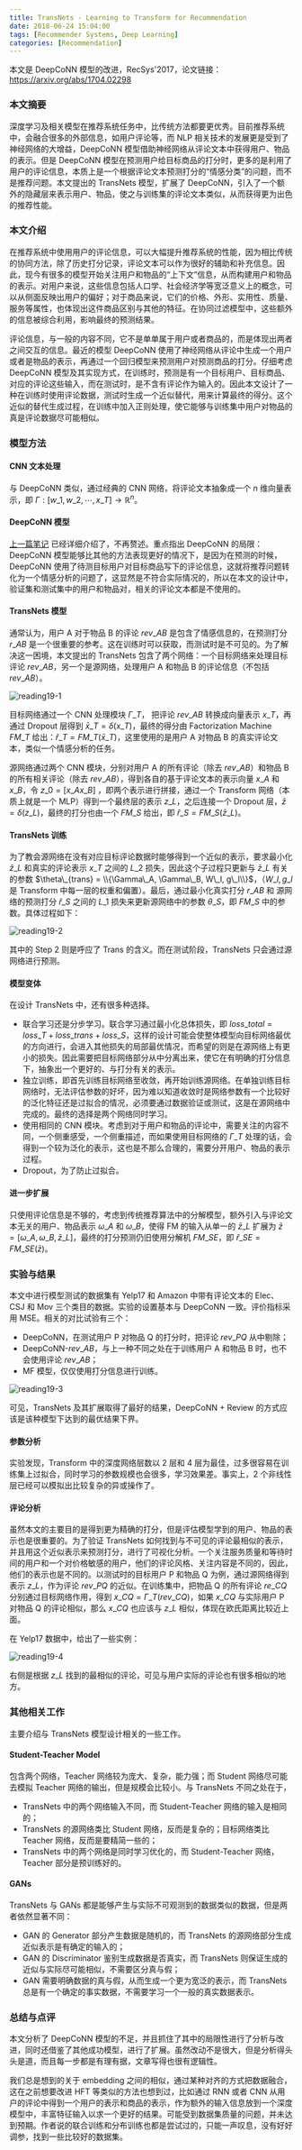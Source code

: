 ```yaml
---
title: TransNets - Learning to Transform for Recommendation
date: 2018-06-24 15:04:00
tags: [Recommender Systems, Deep Learning]
categories: [Recommendation] 
---
```


本文是 DeepCoNN 模型的改进，RecSys'2017，论文链接：https://arxiv.org/abs/1704.02298

<!-- more -->

### 本文摘要

深度学习及相关模型在推荐系统任务中，比传统方法都要更优秀。目前推荐系统中，会融合很多的外部信息，如用户评论等，而 NLP 相关技术的发展更是受到了神经网络的大增益，DeepCoNN 模型借助神经网络从评论文本中获得用户、物品的表示。但是 DeepCoNN 模型在预测用户给目标商品的打分时，更多的是利用了用户的评论信息，本质上是一个根据评论文本预测打分的“情感分类”的问题，而不是推荐问题。本文提出的 TransNets 模型，扩展了 DeepCoNN，引入了一个额外的隐藏层来表示用户、物品，使之与训练集的评论文本类似，从而获得更为出色的推荐性能。

### 本文介绍

在推荐系统中使用用户的评论信息，可以大幅提升推荐系统的性能，因为相比传统的协同方法，除了历史打分记录，评论文本可以作为很好的辅助和补充信息。因此，现今有很多的模型开始关注用户和物品的“上下文”信息，从而构建用户和物品的表示。对用户来说，这些信息包括人口学、社会经济学等宽泛意义上的概念，可以从侧面反映出用户的偏好；对于商品来说，它们的价格、外形、实用性、质量、服务等属性，也体现出这件商品区别与其他的特征。在协同过滤模型中，这些额外的信息被综合利用，影响最终的预测结果。

评论信息，与一般的内容不同，它不是单单属于用户或者商品的，而是体现出两者之间交互的信息。最近的模型 DeepCoNN 使用了神经网络从评论中生成一个用户或者是物品的表示，再通过一个回归模型来预测用户对预测商品的打分。仔细考虑 DeepCoNN 模型及其实现方式，在训练时，预测是有一个目标用户、目标商品、对应的评论这些输入，而在测试时，是不含有评论作为输入的。因此本文设计了一种在训练时使用评论数据，测试时生成一个近似替代，用来计算最终的得分。这个近似的替代生成过程，在训练中加入正则处理，使它能够与训练集中用户对物品的真是评论数据尽可能相似。

### 模型方法

#### CNN 文本处理

与 DeepCoNN 类似，通过经典的 CNN 网络，将评论文本抽象成一个 $n$ 维向量表示，即 $\Gamma: [w\_1, w\_2, \cdots, x\_T] \rightarrow \mathbb{R}^n$。

#### DeepCoNN 模型

[上一篇笔记](https://qiufengyu.github.io/2018/06/10/reading18/) 已经详细介绍了，不再赘述。重点指出 DeepCoNN 的局限：DeepCoNN 模型能够比其他的方法表现更好的情况下，是因为在预测的时候，DeepCoNN 使用了待测目标用户对目标商品写下的评论信息，这就将推荐问题转化为一个情感分析的问题了，这显然是不符合实际情况的，所以在本文的设计中，验证集和测试集中的用户和物品对，相关的评论文本都是不使用的。

#### TransNets 模型

通常认为，用户 A 对于物品 B 的评论 $rev\_{AB}$ 是包含了情感信息的，在预测打分 $r\_{AB}$ 是一个很重要的参考。这在训练时可以获取，而测试时是不可见的。为了解决这一困境，本文提出的 TransNets 包含了两个网络：一个目标网络来处理目标评论 $rev\_{AB}$，另一个是源网络，处理用户 A 和物品 B 的评论信息（不包括 $rev\_{AB}$）。

![reading19-1](reading19-1.png)

目标网络通过一个 CNN 处理模块 $\Gamma\_T$， 把评论 $rev\_{AB}$ 转换成向量表示 $x\_T$，再通过 Dropout 层得到 $\bar{x}\_T = \delta(x\_T)$，最终的得分由 Factorization Machine  $FM\_T$ 给出：$\hat{r}\_T = FM\_T(\bar{x}\_T)$，这里使用的是用户 A 对物品 B 的真实评论文本，类似一个情感分析的任务。

源网络通过两个 CNN 模块，分别对用户 A 的所有评论（除去 $rev\_{AB}$）和物品 B 的所有相关评论（除去 $rev\_{AB}$），得到各自的基于评论文本的表示向量 $x\_A$ 和 $x\_B$，令 $z\_0 = [x\_A x\_B]$ ，即两个表示进行拼接，通过一个 Transform 网络（本质上就是一个 MLP）得到一个最终层的表示 $z\_L$，之后连接一个 Dropout 层，$\bar{z} = \delta(z\_L)$，最终的打分也由一个 $FM\_S$ 给出，即 $\hat{r}\_S = FM\_S(\bar{z}\_L)$。

#### TransNets 训练

为了教会源网络在没有对应目标评论数据时能够得到一个近似的表示，要求最小化 $\bar{z}\_L$ 和真实的评论表示 $x\_T$ 之间的 $L\_2$ 损失，因此这个子过程只更新与 $\bar{z}\_L$ 有关的参数 $\theta\_{trans} = \\{\Gamma\_A, \Gamma\_B, W\_l, g\_l\\}$，（$W\_l,g\_l$ 是 Transform 中每一层的权重和偏置）。最后，通过最小化真实打分 $r\_{AB}$ 和 源网络的预测打分 $\hat{r}\_S$ 之间的 $L\_1$ 损失来更新源网络中的参数 $\theta\_S$，即 $FM\_S$ 中的参数。具体过程如下：

![reading19-2](reading19-2.png)

其中的 Step 2 则是呼应了 Trans 的含义。而在测试阶段，TransNets 只会通过源网络进行预测。

#### 模型变体

在设计 TransNets 中，还有很多种选择。

* 联合学习还是分步学习。联合学习通过最小化总体损失，即 $loss\_{total} = loss\_T + loss\_{trans}+loss\_{S}$，这样的设计可能会使整体模型向目标网络最优的方向进行，会进入其他损失的局部最优情况，而希望的则是在源网络上有更小的损失。因此需要把目标网络部分从中分离出来，使它在有明确的打分信息下，抽象出一个更好的、与打分有关的表示。
* 独立训练，即首先训练目标网络至收敛，再开始训练源网络。在单独训练目标网络时，无法评估参数的好坏，因为难以知道收敛时是网络参数有一个比较好的泛化特征还是过拟合的情况，必须要通过数据验证或测试，这是在源网络中完成的。最终的选择是两个网络同时学习。
* 使用相同的 CNN 模块。考虑到对于用户和物品的评论中，需要关注的内容不同，一个侧重感受，一个侧重描述，而如果使用目标网络的 $\Gamma\_T$ 处理的话，会得到一个较为泛化的表示，这也是不那么合理的，需要分开用户、物品的表示过程。
* Dropout，为了防止过拟合。

#### 进一步扩展

只使用评论信息是不够的，考虑到传统推荐算法中的分解模型，额外引入与评论文本无关的用户、物品表示 $\omega\_A$ 和 $\omega\_B$，使得 FM 的输入从单一的 $\bar{z}\_L$ 扩展为 $\bar{z} = [\omega\_A, \omega\_B, \bar{z}\_L]$，最终的打分预测仍旧使用分解机 $FM\_{SE}$，即 $\hat{r}\_{SE} = FM\_{SE}(\bar{z})$。

### 实验与结果

本文中进行模型测试的数据集有 Yelp17 和 Amazon 中带有评论文本的 Elec、CSJ 和 Mov 三个类目的数据。实验的设置基本与 DeepCoNN 一致。评价指标采用 MSE。相关的对比试验有三个：

* DeepCoNN，在测试用户 P 对物品 Q 的打分时，把评论 $rev\_{PQ}$ 从中剔除；
* DeepCoNN-$rev\_{AB}$，与上一种不同之处在于训练用户 A 和物品 B 时，也不会使用评论 $rev\_{AB}$；
* MF 模型，仅仅使用打分信息进行训练。

![reading19-3](reading19-3.png)

可见，TransNets 及其扩展取得了最好的结果，DeepCoNN + Review 的方式应该是该种模型下达到的最优结果下界。

#### 参数分析

实验发现，Transform 中的深度网络层数以 2 层和 4 层为最佳，过多很容易在训练集上过拟合，同时学习的参数规模也会很多，学习效果差。事实上，2 个非线性层已经可以模拟出比较复杂的异或操作了。

#### 评论分析

虽然本文的主要目的是得到更为精确的打分，但是评估模型学到的用户、物品的表示也是很重要的。为了验证 TransNets 如何找到与不可见的评论最相似的表示，并且用这个近似表示来预测打分，进行了可视化分析。一个关注服务质量和等待时间的用户和一个对价格敏感的用户，他们的评论风格、关注内容是不同的，因此，他们的表示也是不同的。以测试时的目标用户 P 和物品 Q 为例，通过源网络得到表示 $z\_L$，作为评论 $rev\_{PQ}$ 的近似。在训练集中，把物品 Q 的所有评论 $re\_{CQ}$ 分别通过目标网络作用，得到 $x\_{CQ} = \Gamma\_T(rev\_{CQ})$，如果 $x\_{CQ}$ 与实际用户 P 对物品 Q 的评论相似，那么 $x\_{CQ}$ 也应该与 $z\_L$ 相似，体现在欧氏距离比较近上面。

在 Yelp17 数据中，给出了一些实例：

![reading19-4](reading19-4.png)

右侧是根据 $z\_L$ 找到的最相似的评论，可见与用户实际的评论也有很多相似的地方。

### 其他相关工作

主要介绍与 TransNets 模型设计相关的一些工作。

#### Student-Teacher Model

包含两个网络，Teacher 网络较为庞大、复杂，能力强；而 Student 网络尽可能去模拟 Teacher 网络的输出，但是规模会比较小。与 TransNets 不同之处在于，

* TransNets 中的两个网络输入不同，而 Student-Teacher 网络的输入是相同的；
* TransNets 的源网络类比 Student 网络，反而是复杂的；目标网络类比 Teacher 网络，反而是要精简一些的；
* TransNets 中的两个网络是同时学习优化的，而 Student-Teacher 网络，Teacher 部分是预训练好的。

#### GANs

TransNets 与 GANs 都是能够产生与实际不可观测到的数据类似的数据，但是两者依然显著不同：

* GAN 的 Generator 部分产生数据是随机的，而 TransNets 的源网络部分生成近似表示是有确定的输入的；
* GAN 的 Discriminator 鉴别生成数据是否真实，而 TransNets 则保证生成的近似与实际尽可能相似，不需要区分真与假；
* GAN 需要明确数据的真与假，从而生成一个更为宽泛的表示，而 TransNets 总是有一个确定的事实数据，不需要学习一个一般的真实数据表示。

### 总结与点评

本文分析了 DeepCoNN 模型的不足，并且抓住了其中的局限性进行了分析与改进，同时还借鉴了其他成功模型，进行了扩展。虽然改动不是很大，但是分析得头头是道，而且每一步都是有理有据，文章写得也很有逻辑性。

我们总是想到的关于 embedding 之间的相似，通过某种对齐的方式把数据融合，这在之前想要改进 HFT 等类似的方法也想到过，比如通过 RNN 或者 CNN 从用户的评论中得到一个用户的表示和商品的表示，作为额外的输入信息放到一个深度模型中，丰富特征输入以求一个更好的结果。可能受到数据集质量的问题，并未达到预期。作者说的联合训练和分布训练也都是尝试过的，只能一声叹息，没有好好调参，找到一些比较好的数据集。